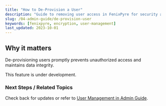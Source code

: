 ```yaml
---
title: "How to De-Provision a User"
description: "Guide to removing user access in FenixPyre for security and compliance."
slug: /04-admin-guide/de-provision-user
keywords: [fenixpyre, encryption, user-management]
last_updated: 2023-10-01
---
```


## Why it matters
De-provisioning users promptly prevents unauthorized access and maintains data integrity.

This feature is under development.

### Next Steps / Related Topics
Check back for updates or refer to [User Management in Admin Guide](/04-admin-guide/index).
